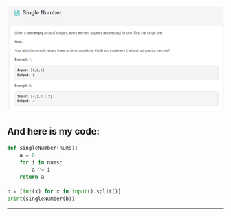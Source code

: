 ![](Leetcode_Day1.png)
---
## And here is my code:

```python
def singleNumber(nums):
    a = 0
    for i in nums:
        a ^= i
    return a

b = [int(x) for x in input().split()]
print(singleNumber(b))

```
---
